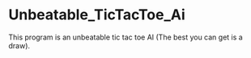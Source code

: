 # Unbeatable_TicTacToe_Ai

This program is an unbeatable tic tac toe AI (The best you can get is a draw).
